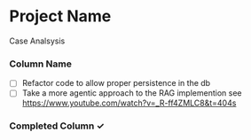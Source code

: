 # Project Name
Case Analsysis

### Column Name
- [ ] Refactor code to allow proper persistence in the db
- [ ] Take a more agentic approach to the RAG implemention see https://www.youtube.com/watch?v=_R-ff4ZMLC8&t=404s

### Completed Column ✓
